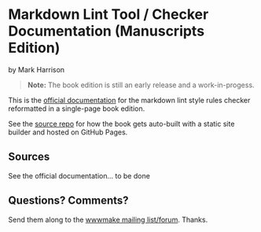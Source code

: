# Markdown Lint Tool / Checker Documentation (Manuscripts Edition)

by Mark Harrison

> **Note:** The book edition is still an early release and a work-in-progess.


This is the [official documentation](https://github.com/mivok/markdownlint)
for the markdown lint style rules checker
reformatted in a single-page book edition.

See the [source repo](https://github.com/updownpress/updownpress.github.io) for how
the book gets auto-built with a static site builder and hosted on GitHub Pages.


## Sources

See the official documentation...  to be done


## Questions? Comments?

Send them along to the [wwwmake mailing list/forum](http://groups.google.com/group/wwwmake).
Thanks.
